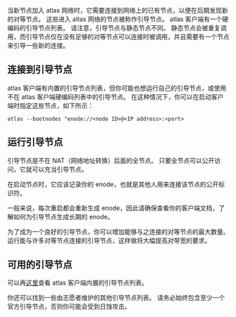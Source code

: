 当新节点加入 atlas 网络时，它需要连接到网络上的已有节点，以便在后期发现新的对等节点。 这些进入 atlas 网络的节点被称作引导节点。
atlas 客户端有一个硬编码的引导节点列表。 请注意，引导节点与静态节点不同。
静态节点会被重复调用，而引导节点仅在没有足够的对等节点可以连接时被调用，并且需要有一个节点来引导一些新的连接。

## 连接到引导节点

atlas 客户端有内置的引导节点列表，但你可能也想运行自己的引导节点，或使用不在 atlas 客户端硬编码列表中的引导节点。
在这种情况下，你可以在启动客户端时指定这些节点，如下所示：

```shell
atlas --bootnodes "enode://<node ID>@<IP address>:<port>
```

## 运行引导节点

引导节点是不在 NAT（网络地址转换）后面的全节点。 只要全节点可以公开访问，它就可以充当引导节点。

在启动节点时，它应该记录你的 enode，也就是其他人用来连接该节点的公开标识符。

一般来说，每次重启都会重新生成 enode，因此请确保查看你的客户端文档，了解如何为引导节点生成长期的 enode。

为了成为一个良好的引导节点，你可以增加能够与之连接的对等节点的最大数量。 运行能与许多对等节点连接的引导节点，这样做将大幅提高对带宽的要求。

## 可用的引导节点

可以再[这里](https://github.com/mapprotocol/atlas/blob/main/params/bootnodes.go)查看 atlas 客户端内置的引导节点列表。

你还可以找到一些由志愿者维护的其他引导节点列表。 请务必始终包含至少一个官方引导节点，否则你可能会受到日蚀攻击。